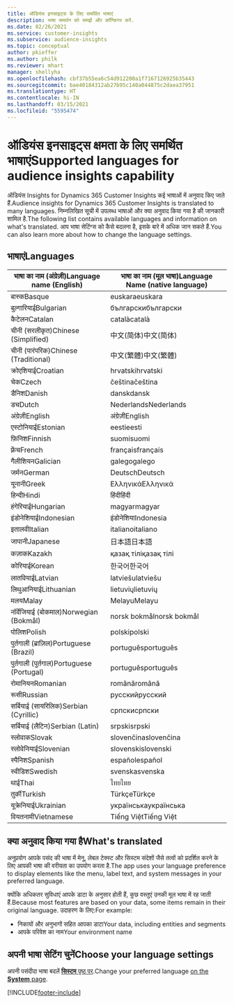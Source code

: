```yaml
---
title: ऑडियंस इनसाइट्स के लिए समर्थित भाषाएं
description: भाषा समर्थन को समझें और कॉन्फ़िगर करें.
ms.date: 02/26/2021
ms.service: customer-insights
ms.subservice: audience-insights
ms.topic: conceptual
author: pkieffer
ms.author: philk
ms.reviewer: mhart
manager: shellyha
ms.openlocfilehash: cbf37b55ea6c54d912200a1f7167126925b35443
ms.sourcegitcommit: bae40184312ab27b95c140a044875c2daea37951
ms.translationtype: HT
ms.contentlocale: hi-IN
ms.lasthandoff: 03/15/2021
ms.locfileid: "5595474"
---
```

# <a name="supported-languages-for-audience-insights-capability"></a><span data-ttu-id="02cb2-103">ऑडियंस इनसाइट्स क्षमता के लिए समर्थित भाषाएं</span><span class="sxs-lookup"><span data-stu-id="02cb2-103">Supported languages for audience insights capability</span></span>

<span data-ttu-id="02cb2-104">ऑडियंस Insights for Dynamics 365 Customer Insights कई भाषाओं में अनुवाद किए जाते हैं.</span><span class="sxs-lookup"><span data-stu-id="02cb2-104">Audience insights for Dynamics 365 Customer Insights is translated to many languages.</span></span> <span data-ttu-id="02cb2-105">निम्नलिखित सूची में उपलब्ध भाषाओं और क्या अनुवाद किया गया है की जानकारी शामिल है.</span><span class="sxs-lookup"><span data-stu-id="02cb2-105">The following list contains available languages and information on what's translated.</span></span> <span data-ttu-id="02cb2-106">आप भाषा सेटिंग्स को कैसे बदलना है, इसके बारे में अधिक जान सकते हैं.</span><span class="sxs-lookup"><span data-stu-id="02cb2-106">You can also learn more about how to change the language settings.</span></span> 

## <a name="languages"></a><span data-ttu-id="02cb2-107">भाषाएं</span><span class="sxs-lookup"><span data-stu-id="02cb2-107">Languages</span></span>

| <span data-ttu-id="02cb2-108">भाषा का नाम (अंग्रेज़ी)</span><span class="sxs-lookup"><span data-stu-id="02cb2-108">Language name (English)</span></span>|  <span data-ttu-id="02cb2-109">भाषा का नाम (मूल भाषा)</span><span class="sxs-lookup"><span data-stu-id="02cb2-109">Language Name (native language)</span></span> |
| ------------- | ------------- |
| <span data-ttu-id="02cb2-110">बास्क</span><span class="sxs-lookup"><span data-stu-id="02cb2-110">Basque</span></span> | <span data-ttu-id="02cb2-111">euskara</span><span class="sxs-lookup"><span data-stu-id="02cb2-111">euskara</span></span> |
| <span data-ttu-id="02cb2-112">बुल्गारियाई</span><span class="sxs-lookup"><span data-stu-id="02cb2-112">Bulgarian</span></span> | <span data-ttu-id="02cb2-113">български</span><span class="sxs-lookup"><span data-stu-id="02cb2-113">български</span></span> |
| <span data-ttu-id="02cb2-114">कैटेलन</span><span class="sxs-lookup"><span data-stu-id="02cb2-114">Catalan</span></span> | <span data-ttu-id="02cb2-115">català</span><span class="sxs-lookup"><span data-stu-id="02cb2-115">català</span></span> |
| <span data-ttu-id="02cb2-116">चीनी (सरलीकृत)</span><span class="sxs-lookup"><span data-stu-id="02cb2-116">Chinese (Simplified)</span></span> | <span data-ttu-id="02cb2-117">中文(简体)</span><span class="sxs-lookup"><span data-stu-id="02cb2-117">中文(简体)</span></span> |
| <span data-ttu-id="02cb2-118">चीनी (पारंपरिक)</span><span class="sxs-lookup"><span data-stu-id="02cb2-118">Chinese (Traditional)</span></span> | <span data-ttu-id="02cb2-119">中文(繁體)</span><span class="sxs-lookup"><span data-stu-id="02cb2-119">中文(繁體)</span></span> |
| <span data-ttu-id="02cb2-120">क्रोएशियाई</span><span class="sxs-lookup"><span data-stu-id="02cb2-120">Croatian</span></span> | <span data-ttu-id="02cb2-121">hrvatski</span><span class="sxs-lookup"><span data-stu-id="02cb2-121">hrvatski</span></span> |
| <span data-ttu-id="02cb2-122">चेक</span><span class="sxs-lookup"><span data-stu-id="02cb2-122">Czech</span></span> | <span data-ttu-id="02cb2-123">čeština</span><span class="sxs-lookup"><span data-stu-id="02cb2-123">čeština</span></span> |
| <span data-ttu-id="02cb2-124">डैनिश</span><span class="sxs-lookup"><span data-stu-id="02cb2-124">Danish</span></span> | <span data-ttu-id="02cb2-125">dansk</span><span class="sxs-lookup"><span data-stu-id="02cb2-125">dansk</span></span> |
| <span data-ttu-id="02cb2-126">डच</span><span class="sxs-lookup"><span data-stu-id="02cb2-126">Dutch</span></span> | <span data-ttu-id="02cb2-127">Nederlands</span><span class="sxs-lookup"><span data-stu-id="02cb2-127">Nederlands</span></span> |
| <span data-ttu-id="02cb2-128">अंग्रेज़ी</span><span class="sxs-lookup"><span data-stu-id="02cb2-128">English</span></span> | <span data-ttu-id="02cb2-129">अंग्रेज़ी</span><span class="sxs-lookup"><span data-stu-id="02cb2-129">English</span></span> |
| <span data-ttu-id="02cb2-130">एस्टोनियाई</span><span class="sxs-lookup"><span data-stu-id="02cb2-130">Estonian</span></span> | <span data-ttu-id="02cb2-131">eesti</span><span class="sxs-lookup"><span data-stu-id="02cb2-131">eesti</span></span> |
| <span data-ttu-id="02cb2-132">फ़िनिश</span><span class="sxs-lookup"><span data-stu-id="02cb2-132">Finnish</span></span> | <span data-ttu-id="02cb2-133">suomi</span><span class="sxs-lookup"><span data-stu-id="02cb2-133">suomi</span></span> |
| <span data-ttu-id="02cb2-134">फ़्रेंच</span><span class="sxs-lookup"><span data-stu-id="02cb2-134">French</span></span> | <span data-ttu-id="02cb2-135">français</span><span class="sxs-lookup"><span data-stu-id="02cb2-135">français</span></span> |
| <span data-ttu-id="02cb2-136">गैलीशियन</span><span class="sxs-lookup"><span data-stu-id="02cb2-136">Galician</span></span> | <span data-ttu-id="02cb2-137">galego</span><span class="sxs-lookup"><span data-stu-id="02cb2-137">galego</span></span> |
| <span data-ttu-id="02cb2-138">जर्मन</span><span class="sxs-lookup"><span data-stu-id="02cb2-138">German</span></span> | <span data-ttu-id="02cb2-139">Deutsch</span><span class="sxs-lookup"><span data-stu-id="02cb2-139">Deutsch</span></span> |
| <span data-ttu-id="02cb2-140">यूनानी</span><span class="sxs-lookup"><span data-stu-id="02cb2-140">Greek</span></span> | <span data-ttu-id="02cb2-141">Ελληνικά</span><span class="sxs-lookup"><span data-stu-id="02cb2-141">Ελληνικά</span></span> |
| <span data-ttu-id="02cb2-142">हिन्दी</span><span class="sxs-lookup"><span data-stu-id="02cb2-142">Hindi</span></span> | <span data-ttu-id="02cb2-143">हिंदी</span><span class="sxs-lookup"><span data-stu-id="02cb2-143">हिंदी</span></span> |
| <span data-ttu-id="02cb2-144">हंगेरियाई</span><span class="sxs-lookup"><span data-stu-id="02cb2-144">Hungarian</span></span> | <span data-ttu-id="02cb2-145">magyar</span><span class="sxs-lookup"><span data-stu-id="02cb2-145">magyar</span></span> |
| <span data-ttu-id="02cb2-146">इंडोनेशियाई</span><span class="sxs-lookup"><span data-stu-id="02cb2-146">Indonesian</span></span> | <span data-ttu-id="02cb2-147">इंडोनेशिया</span><span class="sxs-lookup"><span data-stu-id="02cb2-147">Indonesia</span></span> |
| <span data-ttu-id="02cb2-148">इतालवी</span><span class="sxs-lookup"><span data-stu-id="02cb2-148">Italian</span></span> | <span data-ttu-id="02cb2-149">italiano</span><span class="sxs-lookup"><span data-stu-id="02cb2-149">italiano</span></span> |
| <span data-ttu-id="02cb2-150">जापानी</span><span class="sxs-lookup"><span data-stu-id="02cb2-150">Japanese</span></span> | <span data-ttu-id="02cb2-151">日本語</span><span class="sxs-lookup"><span data-stu-id="02cb2-151">日本語</span></span> |
| <span data-ttu-id="02cb2-152">कज़ाक</span><span class="sxs-lookup"><span data-stu-id="02cb2-152">Kazakh</span></span> | <span data-ttu-id="02cb2-153">қазақ тілі</span><span class="sxs-lookup"><span data-stu-id="02cb2-153">қазақ тілі</span></span> |
| <span data-ttu-id="02cb2-154">कोरियाई</span><span class="sxs-lookup"><span data-stu-id="02cb2-154">Korean</span></span> | <span data-ttu-id="02cb2-155">한국어</span><span class="sxs-lookup"><span data-stu-id="02cb2-155">한국어</span></span> |
| <span data-ttu-id="02cb2-156">लातवियाई</span><span class="sxs-lookup"><span data-stu-id="02cb2-156">Latvian</span></span> | <span data-ttu-id="02cb2-157">latviešu</span><span class="sxs-lookup"><span data-stu-id="02cb2-157">latviešu</span></span> |
| <span data-ttu-id="02cb2-158">लिथुआनियाई</span><span class="sxs-lookup"><span data-stu-id="02cb2-158">Lithuanian</span></span> | <span data-ttu-id="02cb2-159">lietuvių</span><span class="sxs-lookup"><span data-stu-id="02cb2-159">lietuvių</span></span> |
| <span data-ttu-id="02cb2-160">मलय</span><span class="sxs-lookup"><span data-stu-id="02cb2-160">Malay</span></span> | <span data-ttu-id="02cb2-161">Melayu</span><span class="sxs-lookup"><span data-stu-id="02cb2-161">Melayu</span></span> |
| <span data-ttu-id="02cb2-162">नॉर्वेजियाई (बोकमाल)</span><span class="sxs-lookup"><span data-stu-id="02cb2-162">Norwegian (Bokmål)</span></span> | <span data-ttu-id="02cb2-163">norsk bokmål</span><span class="sxs-lookup"><span data-stu-id="02cb2-163">norsk bokmål</span></span> |
| <span data-ttu-id="02cb2-164">पोलिश</span><span class="sxs-lookup"><span data-stu-id="02cb2-164">Polish</span></span> | <span data-ttu-id="02cb2-165">polski</span><span class="sxs-lookup"><span data-stu-id="02cb2-165">polski</span></span> |
| <span data-ttu-id="02cb2-166">पुर्तगाली (ब्राज़िल)</span><span class="sxs-lookup"><span data-stu-id="02cb2-166">Portuguese (Brazil)</span></span> | <span data-ttu-id="02cb2-167">português</span><span class="sxs-lookup"><span data-stu-id="02cb2-167">português</span></span> |
| <span data-ttu-id="02cb2-168">पुर्तगाली (पुर्तगाल)</span><span class="sxs-lookup"><span data-stu-id="02cb2-168">Portuguese (Portugal)</span></span> | <span data-ttu-id="02cb2-169">português</span><span class="sxs-lookup"><span data-stu-id="02cb2-169">português</span></span> |
| <span data-ttu-id="02cb2-170">रोमानियन</span><span class="sxs-lookup"><span data-stu-id="02cb2-170">Romanian</span></span> | <span data-ttu-id="02cb2-171">română</span><span class="sxs-lookup"><span data-stu-id="02cb2-171">română</span></span> |
| <span data-ttu-id="02cb2-172">रूसी</span><span class="sxs-lookup"><span data-stu-id="02cb2-172">Russian</span></span> | <span data-ttu-id="02cb2-173">pусский</span><span class="sxs-lookup"><span data-stu-id="02cb2-173">pусский</span></span> |
| <span data-ttu-id="02cb2-174">सर्बियाई (सायरिलिक)</span><span class="sxs-lookup"><span data-stu-id="02cb2-174">Serbian (Cyrillic)</span></span> | <span data-ttu-id="02cb2-175">српски</span><span class="sxs-lookup"><span data-stu-id="02cb2-175">српски</span></span> |
| <span data-ttu-id="02cb2-176">सर्बियाई (लैटिन)</span><span class="sxs-lookup"><span data-stu-id="02cb2-176">Serbian (Latin)</span></span> | <span data-ttu-id="02cb2-177">srpski</span><span class="sxs-lookup"><span data-stu-id="02cb2-177">srpski</span></span> |
| <span data-ttu-id="02cb2-178">स्लोवाक</span><span class="sxs-lookup"><span data-stu-id="02cb2-178">Slovak</span></span> | <span data-ttu-id="02cb2-179">slovenčina</span><span class="sxs-lookup"><span data-stu-id="02cb2-179">slovenčina</span></span> |
| <span data-ttu-id="02cb2-180">स्लोवेनियाई</span><span class="sxs-lookup"><span data-stu-id="02cb2-180">Slovenian</span></span> | <span data-ttu-id="02cb2-181">slovenski</span><span class="sxs-lookup"><span data-stu-id="02cb2-181">slovenski</span></span> |
| <span data-ttu-id="02cb2-182">स्पैनिश</span><span class="sxs-lookup"><span data-stu-id="02cb2-182">Spanish</span></span> | <span data-ttu-id="02cb2-183">español</span><span class="sxs-lookup"><span data-stu-id="02cb2-183">español</span></span> |
| <span data-ttu-id="02cb2-184">स्वीडिश</span><span class="sxs-lookup"><span data-stu-id="02cb2-184">Swedish</span></span> | <span data-ttu-id="02cb2-185">svenska</span><span class="sxs-lookup"><span data-stu-id="02cb2-185">svenska</span></span> |
| <span data-ttu-id="02cb2-186">थाई</span><span class="sxs-lookup"><span data-stu-id="02cb2-186">Thai</span></span> | <span data-ttu-id="02cb2-187">ไทย</span><span class="sxs-lookup"><span data-stu-id="02cb2-187">ไทย</span></span> |
| <span data-ttu-id="02cb2-188">तुर्की</span><span class="sxs-lookup"><span data-stu-id="02cb2-188">Turkish</span></span> | <span data-ttu-id="02cb2-189">Türkçe</span><span class="sxs-lookup"><span data-stu-id="02cb2-189">Türkçe</span></span> |
| <span data-ttu-id="02cb2-190">यूक्रेनियाई</span><span class="sxs-lookup"><span data-stu-id="02cb2-190">Ukrainian</span></span> | <span data-ttu-id="02cb2-191">українська</span><span class="sxs-lookup"><span data-stu-id="02cb2-191">українська</span></span> |
| <span data-ttu-id="02cb2-192">वियतनामी</span><span class="sxs-lookup"><span data-stu-id="02cb2-192">Vietnamese</span></span> | <span data-ttu-id="02cb2-193">Tiếng Việt</span><span class="sxs-lookup"><span data-stu-id="02cb2-193">Tiếng Việt</span></span> |

## <a name="whats-translated"></a><span data-ttu-id="02cb2-194">क्या अनुवाद किया गया है</span><span class="sxs-lookup"><span data-stu-id="02cb2-194">What's translated</span></span>

<span data-ttu-id="02cb2-195">अनुप्रयोग आपके पसंद की भाषा में मेनू, लेबल टेक्स्ट और सिस्टम संदेशों जैसे तत्वों को प्रदर्शित करने के लिए आपकी भाषा की वरीयता का उपयोग करता है.</span><span class="sxs-lookup"><span data-stu-id="02cb2-195">The app uses your language preference to display elements like the menu, label text, and system messages in your preferred language.</span></span>

<span data-ttu-id="02cb2-196">क्योंकि अधिकतर सुविधाएं आपके डाटा के अनुसार होती हैं, कुछ वस्तुएं उनकी मूल भाषा में रह जाती हैं.</span><span class="sxs-lookup"><span data-stu-id="02cb2-196">Because most features are based on your data, some items remain in their original language.</span></span> <span data-ttu-id="02cb2-197">उदाहरण के लिए:</span><span class="sxs-lookup"><span data-stu-id="02cb2-197">For example:</span></span>

- <span data-ttu-id="02cb2-198">निकायों और अनुभागों सहित आपका डाटा</span><span class="sxs-lookup"><span data-stu-id="02cb2-198">Your data, including entities and segments</span></span>
- <span data-ttu-id="02cb2-199">आपके परिवेश का नाम</span><span class="sxs-lookup"><span data-stu-id="02cb2-199">Your environment name</span></span>

## <a name="choose-your-language-settings"></a><span data-ttu-id="02cb2-200">अपनी भाषा सेटिंग चुनें</span><span class="sxs-lookup"><span data-stu-id="02cb2-200">Choose your language settings</span></span>  

<span data-ttu-id="02cb2-201">अपनी पसंदीदा भाषा बदलें [**सिस्टम** पृष्ठ पर](system.md).</span><span class="sxs-lookup"><span data-stu-id="02cb2-201">Change your preferred language [on the **System** page](system.md).</span></span>


[!INCLUDE[footer-include](../includes/footer-banner.md)]